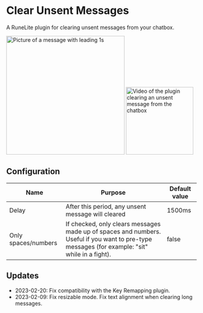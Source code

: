 # Clear Unsent Messages

A RuneLite plugin for clearing unsent messages from your chatbox.

<img width="313" alt="Picture of a message with leading 1s" src="https://user-images.githubusercontent.com/51724788/208325355-3851a5fc-f6bf-47a0-a4b6-3aa14a7c8144.png">

<img width="178" src="https://user-images.githubusercontent.com/51724788/208325383-d0f0b999-5318-4dc8-8332-b1f6760ae375.gif" alt="Video of the plugin clearing an unsent message from the chatbox"/>

## Configuration

|Name|Purpose|Default value|
|-|-|-|
|Delay|After this period, any unsent message will cleared|1500ms|
|Only spaces/numbers|If checked, only clears messages made up of spaces and numbers. Useful if you want to pre-type messages (for example: "sit" while in a fight).|false|

## Updates

* 2023-02-20: Fix compatibility with the Key Remapping plugin.
* 2023-02-09: Fix resizable mode. Fix text alignment when clearing long messages.